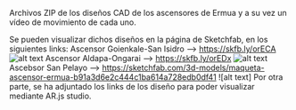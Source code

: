 Archivos ZIP de los diseños CAD de los ascensores de Ermua y a su vez un vídeo de movimiento de cada uno.

Se pueden visualizar dichos diseños en la página de Sketchfab, en los siguientes links:
Ascensor Goienkale-San Isidro --> https://skfb.ly/orECA
![alt text](https://github.com/InigoZalaya/Proyecto-Tecnologias-Industriales/blob/main/Dise%C3%B1o/Ascensor%20Goienkale-San%20Isidro.jpg)
Ascensor Aldapa-Ongarai --> https://skfb.ly/orEDx
![alt text](https://github.com/InigoZalaya/Proyecto-Tecnologias-Industriales/blob/main/Dise%C3%B1o/Ascensor%20Aldapa-Ongarai.jpg)
Ascebsor San Pelayo --> https://sketchfab.com/3d-models/maqueta-ascensor-ermua-b91a3d6e2c444c1ba614a728edb0df41
![alt text]
Por otra parte, se ha adjuntado los links de los diseño para poder visualizar mediante AR.js studio.
